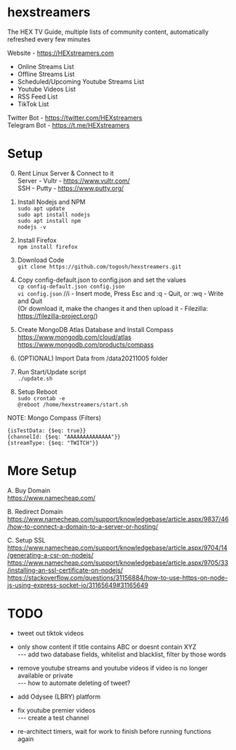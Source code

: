 # hexstreamers
The HEX TV Guide, multiple lists of community content, automatically refreshed every few minutes

Website - https://HEXstreamers.com

- Online Streams List
- Offline Streams List
- Scheduled/Upcoming Youtube Streams List
- Youtube Videos List
- RSS Feed List
- TikTok List

Twitter Bot - https://twitter.com/HEXstreamers   
Telegram Bot - https://t.me/HEXstreamers   

# Setup

0. Rent Linux Server & Connect to it  
Server - Vultr - https://www.vultr.com/  
SSH - Putty - https://www.putty.org/  

1. Install Nodejs and NPM  
`sudo apt update`  
`sudo apt install nodejs`  
`sudo apt install npm`  
`nodejs -v`  

2. Install Firefox  
`npm install firefox`

3. Download Code  
`git clone https://github.com/togosh/hexstreamers.git`

4. Copy config-default.json to config.json and set the values  
`cp config-default.json config.json`  
`vi config.json`  //i - Insert mode, Press Esc and :q - Quit, or :wq - Write and Quit  
(Or download it, make the changes it and then upload it - Filezilla: https://filezilla-project.org/)

5. Create MongoDB Atlas Database and Install Compass 
https://www.mongodb.com/cloud/atlas   
https://www.mongodb.com/products/compass   

6. (OPTIONAL) Import Data from /data20211005 folder

7. Run Start/Update script  
`./update.sh`  

8. Setup Reboot   
`sudo crontab -e`   
`@reboot /home/hexstreamers/start.sh`  

NOTE: Mongo Compass (Filters)
```
{isTestData: {$eq: true}}
{channelId: {$eq: "AAAAAAAAAAAAAA"}}
{streamType: {$eq: "TWITCH"}}
```

# More Setup

A. Buy Domain  
https://www.namecheap.com/  

B. Redirect Domain  
https://www.namecheap.com/support/knowledgebase/article.aspx/9837/46/how-to-connect-a-domain-to-a-server-or-hosting/  

C. Setup SSL  
https://www.namecheap.com/support/knowledgebase/article.aspx/9704/14/generating-a-csr-on-nodejs/  
https://www.namecheap.com/support/knowledgebase/article.aspx/9705/33/installing-an-ssl-certificate-on-nodejs/  
https://stackoverflow.com/questions/31156884/how-to-use-https-on-node-js-using-express-socket-io/31165649#31165649  

# TODO

- tweet out tiktok videos

- only show content if title contains ABC or doesnt contain XYZ   
--- add two database fields, whitelist and blacklist, filter by those words

- remove youtube streams and youtube videos if video is no longer available or private   
--- how to automate deleting of tweet?

- add Odysee (LBRY) platform

- fix youtube premier videos   
--- create a test channel

- re-architect timers, wait for work to finish before running functions again
